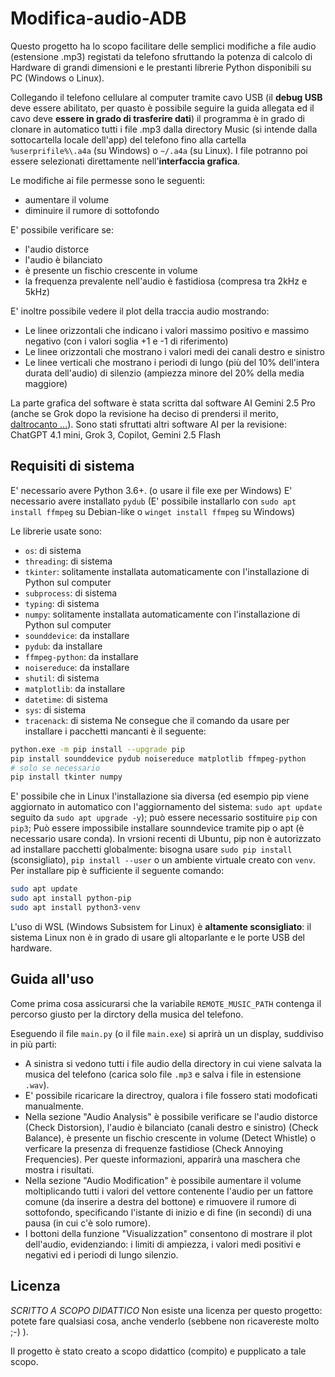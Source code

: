 # Modifica-audio-ADB

Questo progetto ha lo scopo facilitare delle semplici modifiche a file audio (estensione .mp3) registati da telefono sfruttando la potenza di calcolo di Hardware di grandi dimensioni e le prestanti librerie Python disponibili su PC (Windows o Linux).

Collegando il telefono cellulare al computer tramite cavo USB (il **debug USB** deve essere abilitato, per quasto è possibile seguire la guida allegata ed il cavo deve **essere in grado di trasferire dati**) il programma è in grado di clonare in automatico tutti i file .mp3 dalla directory Music (si intende dalla sottocartella locale dell'app) del telefono fino alla cartella ` %userprifile%\.a4a ` (su Windows) o ` ~/.a4a ` (su Linux). I file potranno poi essere selezionati direttamente nell'**interfaccia grafica**.

Le modifiche ai file permesse sono le seguenti:
- aumentare il volume
- diminuire il rumore di sottofondo

E' possibile verificare se:
- l'audio distorce
- l'audio è bilanciato
- è presente un fischio crescente in volume
- la frequenza prevalente nell'audio è fastidiosa (compresa tra 2kHz e 5kHz)

E' inoltre possibile vedere il plot della traccia audio mostrando:
- Le linee orizzontali che indicano i valori massimo positivo e massimo negativo (con i valori soglia +1 e -1 di riferimento)
- Le linee orizzontali che mostrano i valori medi dei canali destro e sinistro
- Le linee verticali che mostrano i periodi di lungo (più del 10% dell'intera durata dell'audio) di silenzio (ampiezza minore del 20% della media maggiore)

La parte grafica del software è stata scritta dal software AI Gemini 2.5 Pro (anche se Grok dopo la revisione ha deciso di prendersi il merito, [daltrocanto ...](https://help.x.com/it/using-x/about-grok)). Sono stati sfruttati altri software AI per la revisione: ChatGPT 4.1 mini, Grok 3, Copilot, Gemini 2.5 Flash

## Requisiti di sistema
E' necessario avere Python 3.6+. (o usare il file exe per Windows)
E' necessario avere installato `pydub` (E' possibile installarlo con `sudo apt install ffmpeg` su Debian-like o `winget install ffmpeg` su Windows)

Le librerie usate sono:
- `os`: di sistema
- `threading`: di sistema
- `tkinter`: solitamente installata automaticamente con l'installazione di Python sul computer
- `subprocess`: di sistema
- `typing`: di sistema
- `numpy`: solitamente installata automaticamente con l'installazione di Python sul computer
- `sounddevice`: da installare
- `pydub`: da installare
- `ffmpeg-python`: da installare
- `noisereduce`: da installare
- `shutil`: di sistema
- `matplotlib`: da installare
- `datetime`: di sistema
- `sys`: di sistema
- `tracenack`: di sistema
Ne consegue che il comando da usare per installare i pacchetti mancanti è il seguente:
```bash
python.exe -m pip install --upgrade pip
pip install sounddevice pydub noisereduce matplotlib ffmpeg-python
# solo se necessario
pip install tkinter numpy
```
E' possibile che in Linux l'installazione sia diversa (ed esempio pip viene aggiornato in automatico con l'aggiornamento del sistema: `sudo apt update` seguito da `sudo apt upgrade -y`); può essere necessario sostituire `pip` con `pip3`; Può essere impossibile installare sounndevice tramite pip o apt (è necessario usare conda). In vrsioni recenti di Ubuntu, pip non è autorizzato ad installare pacchetti globalmente: bisogna usare `sudo pip install` (sconsigliato), `pip install --user` o un ambiente virtuale creato con `venv`. Per installare pip è sufficiente il seguente comando:
```bash
sudo apt update
sudo apt install python-pip
sudo apt install python3-venv
```
L'uso di WSL (Windows Subsistem for Linux) è **altamente sconsigliato**: il sistema Linux non è in grado di usare gli altoparlante e le porte USB del hardware.

## Guida all'uso
Come prima cosa assicurarsi che la variabile `REMOTE_MUSIC_PATH` contenga il percorso giusto per la dirctory della musica del telefono.

Eseguendo il file `main.py` (o il file `main.exe`) si aprirà un un display, suddiviso in più parti:
- A sinistra si vedono tutti i file audio della directory in cui viene salvata la musica del telefono (carica solo file `.mp3` e salva i file in estensione `.wav`).
- E' possibile ricaricare la directroy, qualora i file fossero stati modoficati manualmente.
- Nella sezione "Audio Analysis" è possibile verificare se l'audio distorce (Check Distorsion), l'audio è bilanciato (canali destro e sinistro) (Check Balance), è presente un fischio crescente in volume (Detect Whistle) o verficare la presenza di frequenze fastidiose (Check Annoying Frequencies). Per queste informazioni, apparirà una maschera che mostra i risultati.
- Nella sezione "Audio Modification" è possibile aumentare il volume moltiplicando tutti i valori del vettore contenente l'audio per un fattore comune (da inserire a destra del bottone) e rimuovere il rumore di sottofondo, specificando l'istante di inizio e di fine (in secondi) di una pausa (in cui c'è solo rumore).
- I bottoni della funzione "Visualizzation" consentono di mostrare il plot dell'audio, evidenziando: i limiti di ampiezza, i valori medi positivi e negativi ed i periodi di lungo silenzio.

## Licenza
*SCRITTO A SCOPO DIDATTICO*
Non esiste una licenza per questo progetto: potete fare qualsiasi cosa, anche venderlo (sebbene non ricavereste molto ;-) ).

Il progetto è stato creato a scopo didattico (compito) e pupplicato a tale scopo.
